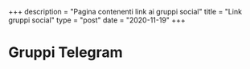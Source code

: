 +++
description = "Pagina contenenti link ai gruppi social"
title = "Link gruppi social"
type = "post"
date = "2020-11-19"
+++

# Gruppi Telegram


